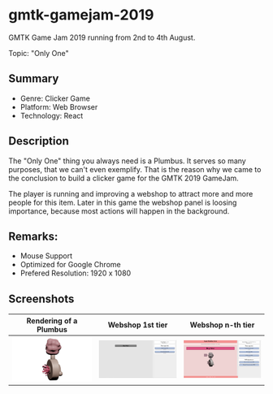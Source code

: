 # gmtk-gamejam-2019
GMTK Game Jam 2019 running from 2nd to 4th August.

Topic: "Only One"

## Summary

- Genre: Clicker Game 
- Platform: Web Browser
- Technology: React

## Description

The "Only One" thing you always need is a Plumbus. It serves so many purposes, that we can't even exemplify. That is the reason why we came to the conclusion to build a clicker game for the GMTK 2019 GameJam.

The player is running and improving a webshop to attract more and more people for this item. Later in this game the webshop panel is loosing importance, because most actions will happen in the background.

## Remarks:

- Mouse Support
- Optimized for Google Chrome
- Prefered Resolution: 1920  x 1080

## Screenshots

| Rendering of a Plumbus | Webshop 1st tier | Webshop n-th tier |
|-------------------|---------------------|--------------------------|
| ![Rendering of our main project](./resources/plumbus_002.png) | ![Primitive webshop](./resources/webshop_1.PNG) | ![More complex webshop](./resources/webshop_2.PNG) |

